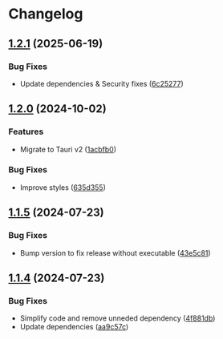 # Changelog

## [1.2.1](https://github.com/dubisdev/key-on-screen/compare/v1.2.0...v1.2.1) (2025-06-19)


### Bug Fixes

* Update dependencies & Security fixes ([6c25277](https://github.com/dubisdev/key-on-screen/commit/6c25277e64ab8d83b6ff7301d5c58bfd42217d56))

## [1.2.0](https://github.com/dubisdev/key-on-screen/compare/v1.1.5...v1.2.0) (2024-10-02)


### Features

* Migrate to Tauri v2 ([1acbfb0](https://github.com/dubisdev/key-on-screen/commit/1acbfb085819543b83a6f71f3d8852368e64d112))


### Bug Fixes

* Improve styles ([635d355](https://github.com/dubisdev/key-on-screen/commit/635d35561a650423ce955c79b13169f4031c881a))

## [1.1.5](https://github.com/dubisdev/key-on-screen/compare/v1.1.4...v1.1.5) (2024-07-23)


### Bug Fixes

* Bump version to fix release without executable ([43e5c81](https://github.com/dubisdev/key-on-screen/commit/43e5c812e174b6dd25d408484854c157064e0c84))

## [1.1.4](https://github.com/dubisdev/key-on-screen/compare/v1.1.3...v1.1.4) (2024-07-23)


### Bug Fixes

* Simplify code and remove unneded dependency ([4f881db](https://github.com/dubisdev/key-on-screen/commit/4f881db4cc80dee3af0b2b8b027eba4c9ec7884d))
* Update dependencies ([aa9c57c](https://github.com/dubisdev/key-on-screen/commit/aa9c57c57cdd6359c677323c2beb7644bab9a600))
